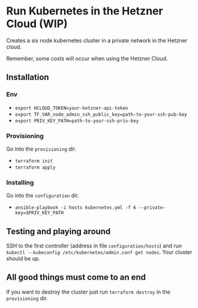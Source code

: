 # Run Kubernetes in the Hetzner Cloud (WIP)
Creates a six node kubernetes cluster in a private network in the Hetzner cloud.

Remember, some costs will occur when using the Hetzner Cloud.

## Installation

### Env
- `export HCLOUD_TOKEN=your-hetzner-api-token`
- `export TF_VAR_node_admin_ssh_public_key=path-to-your-ssh-pub-key`
- `export PRIV_KEY_PATH=path-to-your-ssh-priv-key`

### Provisioning
Go into the `provisioning` dir.
- `terraform init`
- `terraform apply`

### Installing
Go into the `configuration` dir.
- `ansible-playbook -i hosts kubernetes.yml -f 6 --private-key=$PRIV_KEY_PATH`

## Testing and playing around
SSH to the first controller (address in file `configuration/hosts`) and run
`kubectl --kubeconfig /etc/kubernetes/admin.conf get nodes`. Your cluster should be up.

## All good things must come to an end
If you want to destroy the cluster just run `terraform destroy` in the `provisioning` dir.
